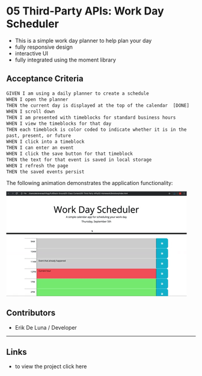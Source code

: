 # 05 Third-Party APIs: Work Day Scheduler

* This is a simple work day planner to help plan your day 
* fully responsive design
* interactive UI
* fully integrated using the moment library 

## Acceptance Criteria

```
GIVEN I am using a daily planner to create a schedule
WHEN I open the planner
THEN the current day is displayed at the top of the calendar  [DONE]
WHEN I scroll down
THEN I am presented with timeblocks for standard business hours
WHEN I view the timeblocks for that day
THEN each timeblock is color coded to indicate whether it is in the past, present, or future
WHEN I click into a timeblock
THEN I can enter an event
WHEN I click the save button for that timeblock
THEN the text for that event is saved in local storage
WHEN I refresh the page
THEN the saved events persist
```

The following animation demonstrates the application functionality:

![day planner demo](./Assets/05-third-party-apis-homework-demo.gif)

## Contributors
* Erik De Luna / Developer 

- - -
## Links
* to view the project click here
